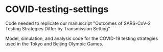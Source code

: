 # COVID-testing-settings
Code needed to replicate our manuscript "Outcomes of SARS-CoV-2 Testing Strategies Differ by Transmission Setting"

Model, simulation, and analysis code for the COVID-19 testing strategies used in the Tokyo and Beijing Olympic Games.
